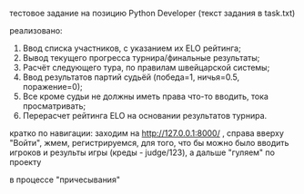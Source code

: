 ﻿
тестовое задание на позицию Python Developer 
(текст задания в task.txt)

реализовано:

1. Ввод списка участников, с указанием их ELO рейтинга;
2. Вывод текущего прогресса турнира/финальные результаты; 
3. Расчёт следующего тура, по правилам швейцарской системы;  
4. Ввод результатов партий судьёй (победа=1, ничья=0.5, поражение=0);
5. Все кроме судьи не должны иметь права что-то вводить, тока просматривать;
6. Перерасчет рейтинга ELO на основании результатов турнира.



кратко по навигации:
заходим на http://127.0.0.1:8000/ , справа вверху "Войти", жмем, регистрируемся, для того, что бы можно было вводить игроков и результы игры (креды - judge/123), а  дальше "гуляем" по проекту

в процессе "причесывания"
